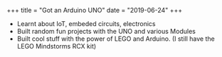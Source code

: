 +++
title = "Got an Arduino UNO"
date = "2019-06-24"
+++

- Learnt about IoT, embeded circuits, electronics
- Built random fun projects with the UNO and various Modules
- Built cool stuff with the power of LEGO and Arduino. (I still have the LEGO Mindstorms RCX kit)